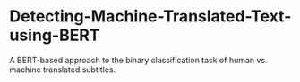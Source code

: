 # Detecting-Machine-Translated-Text-using-BERT
A BERT-based approach to the binary classification task of human vs. machine translated subtitles.
